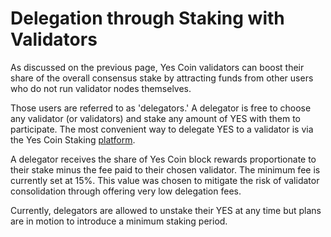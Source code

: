 # Delegation through Staking with Validators

As discussed on the previous page, Yes Coin validators can boost their share of the overall consensus stake by attracting funds from other users who do not run validator nodes themselves. 

Those users are referred to as 'delegators.' A delegator is free to choose any validator (or validators) and stake any amount of YES with them to participate. The most convenient way to delegate YES to a validator is via the Yes Coin Staking [platform](https://staking.yesscan.io). 

A delegator receives the share of Yes Coin block rewards proportionate to their stake minus the fee paid to their chosen validator. The minimum fee is currently set at 15%. This value was chosen to mitigate the risk of validator consolidation through offering very low delegation fees.

Currently, delegators are allowed to unstake their YES at any time but plans are in motion to introduce a minimum staking period.   
